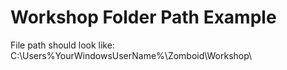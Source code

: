 # Workshop Folder Path Example

File path should look like:
C:\Users\%YourWindowsUserName%\Zomboid\Workshop\
